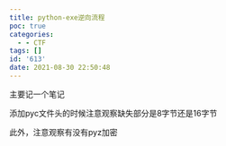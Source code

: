 ```yaml
---
title: python-exe逆向流程
poc: true
categories:
  - - CTF
tags: []
id: '613'
date: 2021-08-30 22:50:48
---
```


主要记一个笔记

添加pyc文件头的时候注意观察缺失部分是8字节还是16字节

此外，注意观察有没有pyz加密